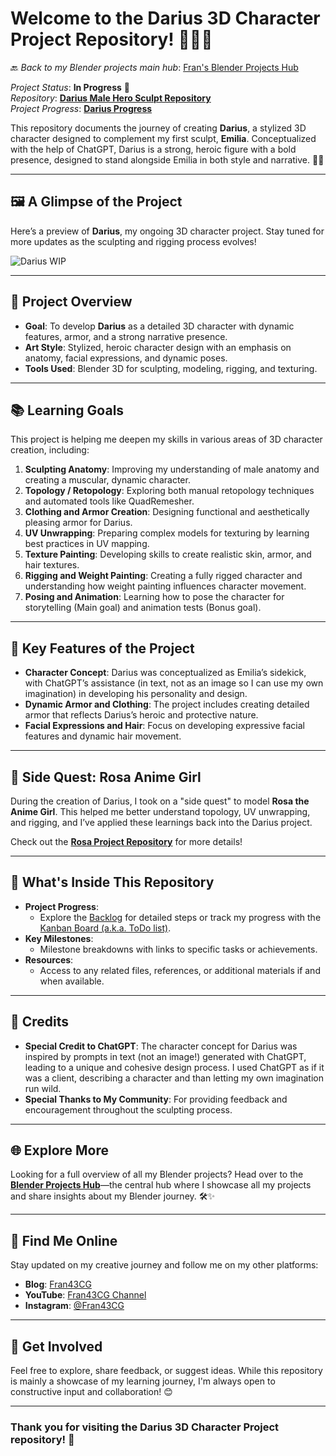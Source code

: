 # Welcome to the Darius 3D Character Project Repository! 🦸‍♂️✨

🔙 _Back to my Blender projects main hub_: [Fran's Blender Projects Hub](https://github.com/ux-fran/blender-projects-main-hub-repo)

_Project Status_: **In Progress** 🔄  
_Repository_: **[Darius Male Hero Sculpt Repository](https://github.com/ux-fran/darius-male-hero-sculpt-repo)**  
_Project Progress_: **[Darius Progress](https://github.com/users/ux-fran/projects/64)**

This repository documents the journey of creating **Darius**, a stylized 3D character designed to complement my first sculpt, **Emilia**. Conceptualized with the help of ChatGPT, Darius is a strong, heroic figure with a bold presence, designed to stand alongside Emilia in both style and narrative. 🎨✨

---

## 🖼️ A Glimpse of the Project

Here’s a preview of **Darius**, my ongoing 3D character project. Stay tuned for more updates as the sculpting and rigging process evolves!

![Darius WIP](https://github.com/user-attachments/assets/a9011ddb-9dd6-4038-ba6b-eef698d2ecab)

---

## 🧩 Project Overview

- **Goal**: To develop **Darius** as a detailed 3D character with dynamic features, armor, and a strong narrative presence.
- **Art Style**: Stylized, heroic character design with an emphasis on anatomy, facial expressions, and dynamic poses.
- **Tools Used**: Blender 3D for sculpting, modeling, rigging, and texturing.

---

## 📚 Learning Goals

This project is helping me deepen my skills in various areas of 3D character creation, including:

1. **Sculpting Anatomy**: Improving my understanding of male anatomy and creating a muscular, dynamic character.
2. **Topology / Retopology**: Exploring both manual retopology techniques and automated tools like QuadRemesher.
3. **Clothing and Armor Creation**: Designing functional and aesthetically pleasing armor for Darius.
4. **UV Unwrapping**: Preparing complex models for texturing by learning best practices in UV mapping.
5. **Texture Painting**: Developing skills to create realistic skin, armor, and hair textures.
6. **Rigging and Weight Painting**: Creating a fully rigged character and understanding how weight painting influences character movement.
7. **Posing and Animation**: Learning how to pose the character for storytelling (Main goal) and animation tests (Bonus goal).

---

## 🎯 Key Features of the Project

- **Character Concept**: Darius was conceptualized as Emilia’s sidekick, with ChatGPT’s assistance (in text, not as an image so I can use my own imagination) in developing his personality and design.
- **Dynamic Armor and Clothing**: The project includes creating detailed armor that reflects Darius’s heroic and protective nature.
- **Facial Expressions and Hair**: Focus on developing expressive facial features and dynamic hair movement.

---

## 🎨 Side Quest: Rosa Anime Girl

During the creation of Darius, I took on a "side quest" to model **Rosa the Anime Girl**. This helped me better understand topology, UV unwrapping, and rigging, and I’ve applied these learnings back into the Darius project.

Check out the **[Rosa Project Repository](https://github.com/ux-fran/rosa-anime-character-repo)** for more details!

---

## 📌 What's Inside This Repository

- **Project Progress**:
  - Explore the [Backlog](https://github.com/users/ux-fran/projects/64) for detailed steps or track my progress with the [Kanban Board (a.k.a. ToDo list)](https://github.com/users/ux-fran/projects/64/views/2).
- **Key Milestones**:
  - Milestone breakdowns with links to specific tasks or achievements.
- **Resources**:
  - Access to any related files, references, or additional materials if and when available.

---

## 🙏 Credits

- **Special Credit to ChatGPT**: The character concept for Darius was inspired by prompts in text (not an image!) generated with ChatGPT, leading to a unique and cohesive design process. I used ChatGPT as if it was a client, describing a character and than letting my own imagination run wild.
- **Special Thanks to My Community**: For providing feedback and encouragement throughout the sculpting process.

---

## 🌐 Explore More

Looking for a full overview of all my Blender projects? Head over to the **[Blender Projects Hub](https://github.com/ux-fran/blender-projects-main-hub-repo)**—the central hub where I showcase all my projects and share insights about my Blender journey. 🛠️✨

---

## 🔗 Find Me Online

Stay updated on my creative journey and follow me on my other platforms:

- **Blog**: [Fran43CG](https://www.fran43cg.com)  
- **YouTube**: [Fran43CG Channel](https://www.youtube.com/@Fran43CG)  
- **Instagram**: [@Fran43CG](https://www.instagram.com/fran43cg/)  

---

## 🤝 Get Involved

Feel free to explore, share feedback, or suggest ideas. While this repository is mainly a showcase of my learning journey, I'm always open to constructive input and collaboration! 😊

---

### Thank you for visiting the Darius 3D Character Project repository! 🎉
